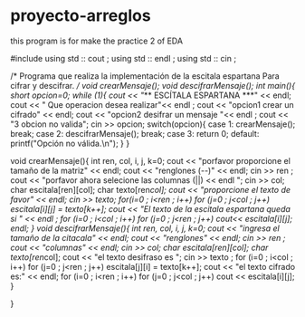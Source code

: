 # proyecto-arreglos
this program is for  make the practice 2 of  EDA

#include <iostream>
using std :: cout ;
using std :: endl ;
using std :: cin ;


/*
 Programa que realiza la implementación de la escitala espartana
 Para cifrar y descifrar.
*/
void crearMensaje();
void descifrarMensaje();
int main(){
 short opcion=0;
    while (1){
 cout << "*** ESCÍTALA ESPARTANA ***" << endl;
 cout << " Que operacion  desea realizar"<< endl ;
 cout << "opcion1 crear un cifrado" << endl;
 cout << "opcion2 desifrar un mensaje "<< endl ;
 cout << "3 obcion no valida";
 cin >> opcion;
   switch(opcion){
   case 1:
     crearMensaje();
              break;
   case 2:
  descifrarMensaje();
              break;
 case 3:
           return 0;
            default:
 printf("Opción no válida.\n");
 } 
    }
 
 

void crearMensaje(){
 int ren, col, i, j, k=0;
 cout << "porfavor proporcione el tamaño de la matriz" << endl;
cout << "renglones (--)" << endl;
cin >> ren ;
 cout << "porfavor ahora selecione las columnas (||) << endl ";
 cin >> col;
 char escitala[ren][col];
 char texto[ren*col];
 cout << "proporcione el texto de favor" << endl;
 cin >> texto;
 for(i=0 ; i<ren ; i++)
 for (j=0 ; j<col ; j++)
 escitala[i][j] = texto[k++];
cout << "El texto de la escitala espartana queda si  " << endl ;
 for (i=0 ; i<col ; i++)
 for (j=0 ; j<ren ; j++)
cout<< escitala[i][j];
 endl;
}
void descifrarMensaje(){
 int ren, col, i, j, k=0;
cout << "ingresa el tamaño de la citacala" << endl;
cout << "renglones" << endl;
cin >> ren ;
 cout << "columnas" << endl;
 cin >> col;
 char escitala[ren][col];
 char texto[ren*col];
cout << "el texto  desifraso es ";
cin >> texto ;
 for (i=0 ; i<col ; i++)
 for (j=0 ; j<ren ; j++)
 escitala[j][i] = texto[k++];
 cout << "el texto cifrado es:" << endl;
 for (i=0 ; i<ren ; i++)
 for (j=0 ; j<col ; j++)
 cout << escitala[i][j]; 
 }
    
}
    
